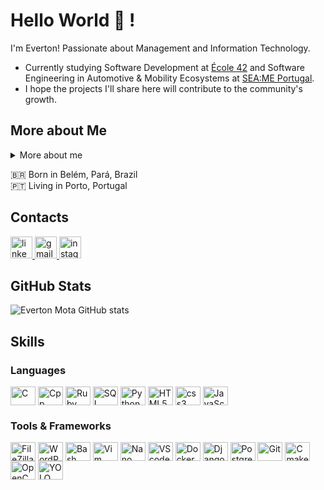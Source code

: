 # Hello World 👋 !

I'm Everton! Passionate about Management and Information Technology.

- Currently studying Software Development at [École 42](https://www.42porto.com/) and Software Engineering in Automotive & Mobility Ecosystems at [SEA:ME Portugal](https://shaken.pt/projects/seame/).
- I hope the projects I'll share here will contribute to the community's growth.

## More about Me
<details>
  <summary> More about me</summary>

- Currently living in Portugal. I have experience with WordPress, Linux systems administration, and C language. I hold a degree in IT Management and specialization in Engineering and Quality and Project Management. During my time as an Administration Analyst, I developed important skills such as creativity, teamwork, communication, marketing, problem-solving, and process management.

- I enjoy learning new things, as well as traveling and spending time with family and friends! I believe our interests contribute to personal development and professional skills enhancement.
</details>

🇧🇷 Born in Belém, Pará, Brazil <br>
🇵🇹 Living in Porto, Portugal <br>

## Contacts
<div align="left">
  <a href="https://www.linkedin.com/in/everton-mota-0b91b29a/" target="_blank">
    <img src="https://img.shields.io/static/v1?message=LinkedIn&logo=linkedin&label=&color=0077B5&logoColor=white&labelColor=&style=for-the-badge" height="35" alt="linkedin logo"  />
  </a>
  <a href="mailto:evertonsmotta@gmail.com" target="_blank">
    <img src="https://img.shields.io/static/v1?message=Gmail&logo=gmail&label=&color=D14836&logoColor=white&labelColor=&style=for-the-badge" height="35" alt="gmail logo"  />
  </a>
  <a href="https://www.instagram.com/evertonsmota?igsh=MWdwOWxsNGZmZnZmYQ==" target="_blank">
    <img src="https://img.shields.io/static/v1?message=Instagram&logo=instagram&label=&color=E4405F&logoColor=white&labelColor=&style=for-the-badge" height="35" alt="instagram logo"  />
  </a>
</div>

## GitHub Stats
![Everton Mota GitHub stats](https://github-readme-stats.vercel.app/api?username=evertonsmotta&show_icons=true&theme=gotham)

## Skills

### Languages
<div style="flex-basis: 48%;">
  <img align="center" alt="C" height="30" width="40" src="https://cdn.jsdelivr.net/gh/devicons/devicon/icons/c/c-original.svg">
  <img align="center" alt="Cpp" height="30" width="40" src="https://cdn.jsdelivr.net/gh/devicons/devicon/icons/cplusplus/cplusplus-original.svg">
  <img align="center" alt="Ruby" height="30" width="40" src="https://cdn.jsdelivr.net/gh/devicons/devicon/icons/ruby/ruby-original.svg">
  <img align="center" alt="SQL" height="30" width="40" src="https://cdn.jsdelivr.net/gh/devicons/devicon@latest/icons/azuresqldatabase/azuresqldatabase-original.svg">
  <img align="center" alt="Python" height="30" width="40" src="https://cdn.jsdelivr.net/gh/devicons/devicon/icons/python/python-original.svg">
  <img align="center" alt="HTML5" height="30" width="40" src="https://cdn.jsdelivr.net/gh/devicons/devicon@latest/icons/html5/html5-plain-wordmark.svg" />
  <img align="center" alt="css3" height="30" width="40" src="https://cdn.jsdelivr.net/gh/devicons/devicon@latest/icons/css3/css3-plain-wordmark.svg" />
  <img align="center" alt="JavaScript" height="30" width="40" src="https://cdn.jsdelivr.net/gh/devicons/devicon@latest/icons/javascript/javascript-plain.svg" />
</div>

### Tools & Frameworks
<div style="flex-basis: 48%;">
  <img align="center" alt="FileZilla" height="30" width="40" src="https://cdn.jsdelivr.net/gh/devicons/devicon/icons/filezilla/filezilla-plain.svg">
  <img align="center" alt="WordPress" height="30" width="40" src="https://cdn.jsdelivr.net/gh/devicons/devicon/icons/wordpress/wordpress-original.svg">
  <img align="center" alt="Bash" height="30" width="40" src="https://cdn.jsdelivr.net/gh/devicons/devicon/icons/bash/bash-original.svg">
  <img align="center" alt="Vim" height="30" width="40" src="https://cdn.jsdelivr.net/gh/devicons/devicon/icons/vim/vim-original.svg">
  <img align="center" alt="Nano" height="30" width="40" src="https://cdn.jsdelivr.net/gh/devicons/devicon@latest/icons/nano/nano-plain.svg" />
  <img align="center" alt="VScode" height="30" width="40" src="https://cdn.jsdelivr.net/gh/devicons/devicon/icons/vscode/vscode-original.svg">
  <img align="center" alt="Docker" height="30" width="40" src="https://cdn.jsdelivr.net/gh/devicons/devicon/icons/docker/docker-original.svg">
  <img align="center" alt="Django" height="30" width="40" src="https://cdn.jsdelivr.net/gh/devicons/devicon/icons/django/django-plain.svg">
  <img align="center" alt="PostgreSQL" height="30" width="40" src="https://cdn.jsdelivr.net/gh/devicons/devicon/icons/postgresql/postgresql-original.svg">
  <img align="center" alt="Git" height="30" width="40" src="https://cdn.jsdelivr.net/gh/devicons/devicon/icons/git/git-original.svg">
  <img align="center" alt="Cmake" height="30" width="40" src="https://cdn.jsdelivr.net/gh/devicons/devicon@latest/icons/cmake/cmake-plain.svg" />
  <img align="center" alt="OpenCV" height="30" width="40" src="https://upload.wikimedia.org/wikipedia/commons/3/32/OpenCV_Logo_with_text_svg_version.svg">
  <img align="center" alt="YOLO" height="30" width="40" src="https://upload.wikimedia.org/wikipedia/commons/3/3f/Logo_YOLO.svg">
</div>

